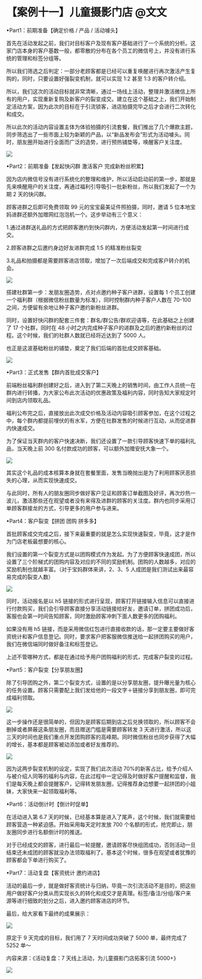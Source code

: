 # 【案例十一】儿童摄影门店 @文文

•Part1：前期准备【确定价格 / 产品 / 活动噱头】

首先在活动发起之前，我们对目标客户及现有客户基础进行了一个系统的分析。这家门店本身的客户基数一般，都零散的分布在各个员工的微信号上，并没有进行系统的管理和标签分组等。

所以我们筛选之后判定：一部分老顾客都是已经可以重复唤醒进行再次激活产生复购的，同时，只要设置好强裂变机制，就可以实现 1:2 甚至 1:3 的客户转介绍。

所以，我们这次的活动目标就非常清晰，通过一场线上活动，整理并激活微信上所有的用户，实现重新复购及新客户的裂变成交。建立在这个基础之上，我们开始制定活动方案，因为此次的目标在于引流锁客，进店拍摄完毕之后才会进行二次转化和成交。

所以此次的活动内容设置主体为体验拍摄的引流套餐，我们推出了几个爆款主题，同步筛选出了一些市面上较为新颖的产品，以“新品发布会”形式为活动噱头。同时，朋友圈开始进行全面而广泛的造势，进行预热铺垫等，唤醒客户关注度。

![](img/26e667d442fb2600ff940819cfa203c5.png)

•Part2：前期准备【发起快闪群 激活客户 完成新粉丝积累】

因为店内微信号没有进行系统化的整理和维护，所以活动启动前的第一步，那就是先来唤醒用户的关注度，再通过福利引导吸引一批新粉丝，所以我们发起了一个为期 2 天的快闪群。

顾客进群之后即可免费领取 99 元的宝宝最美证件照拍摄，同时，邀请 5 位本地宝妈进群还额外加赠网红泡泡机一个。这步举动有三个意义：

1.通过进群送礼品的方式把顾客邀约到快闪群内，方便活动发起第一时间进行成交。

2.顾客进群之后邀约身边好友进群完成 1:5 的精准粉丝裂变

3.礼品和拍摄都是需要顾客进店领取，增加了一次后端成交和完成客户转介的机会。

![](img/4c83ac8c85f3c38e4e19ae8f47b45761.png)

搭建社群第一步：发朋友圈造势，点对点邀约种子客户进群，设置每 1 个员工创建一个福利群（根据微信粉丝数量为标准），同时控制群内种子客户人数在 70-100 之间，方便留有余地让种子客户邀约新粉丝进群。

同时，设置好快闪群的配套三件套：群名/群公告/群欢迎语等，在此基础之上创建了 17 个社群，同时在 48 小时之内完成种子客户的进群及之后的邀约新粉丝的过程。这个时候，我们的社群人数就已经将近达到了 5000 人。

也正是这波基础粉丝的铺垫，奠定了我们后端的首批成交顾客基础。

![](img/6043df023ba088cf72dca8483755e1f0.png)

•Part3：正式发售【群内首批成交客户】

前端粉丝福利群创建好之后，进入到了第二天晚上的销售时间，由工作人员统一在群内进行转播，为大家公布此次活动的优惠政策及福利内容，同时告知大家规定时间到店内领取礼品。

福利公布完之后，直接放出此次成交价格及活动内容吸引顾客参加，在这个过程之中，每个群内都提前埋伏的有水军，方便在社群发售的时候进行互动，从而促进群内快速成交。

为了保证当天群内的客户快速决断，我们还设置了一款引导顾客快速下单的福利礼品，当天晚上前 300 名付款成功的顾客，可以额外加赠安抚大象一个。

![](img/3351c36bcacd3cfcc7cde2fe817b9ab4.png)

其实这个礼品的成本核算本身就在套餐里面，发售当晚抛出是为了利用顾客厌恶损失的心理，从而实现快速成交。

与此同时，所有人的朋友圈同步做好客户见证和顾客订单截图及好评，再次炒热一波儿，激活那些还在观望或者没有来得及进群的顾客的关注度。群内也同步采用订单顾客群接龙的方式，引导更多的用户参与进来。

•Part4：客户裂变【拼团 团购 拼多多】

首批顾客成交完成之后，接下来最重要的就是怎么实现快速裂变，毕竟，这才是作为门店老板最想要的核心。

我们设置的第一个裂变方式是以团购模式作为发起。为了方便顾客快速成团，所以设置了三个阶梯式的团购内容及对应的不同的奖励机制。团购的人数越多，对应的奖励机制也就越丰富。（对于宝妈群体来讲，2、3、5 人成团是我们测试出来最容易完成的裂变人数）

![](img/4ceaeb5de7f546b5ba99b8aa9779a738.png)

同时，活动报名是以 h5 链接的形式进行呈现，顾客打开链接输入信息可以直接进行付款购买，我们会引导顾客直接分享活动链接给好友，邀请订单，拼团成功后，客服也会第一时间告知顾客，同时激励顾客冲刺下面人数更多的团购福利。

如果没有用 h5 链接，而是采用微信红包进行直接收款的话，那一定要主要做好客资统计和客户信息登记。同时，要求客户把客服微信推送给一起拼团购买的用户，我们在微信端同时做好备注和标签登记。

上述不管哪种方式，都是在通过给予用户团购福利的形式，完成客户裂变的过程。

•Part5：客户裂变【分享朋友圈】

除了引导团购之外，第二个裂变方式，设置的是以分享朋友圈，提升曝光量为核心的任务设置。顾客只需要配上我们发给他的一段文字＋链接分享到朋友圈，即可完成福利领取。

![](img/3384ca2d381df6503c69166bbe1cd5cc.png)

这一步操作还是很简单的，但因为是顾客后期到店之后兑换领取的，所以顾客不会删掉或者屏蔽这条朋友圈，而且赠送门槛是需要顾客转发 3 天进行激活，所以这三天的时间也是我们重点开发团购顾客的高峰期。同时微信粉丝也同步获得了大幅的增长，基本都是顾客被动添加或者好友推荐的。

![](img/67f26d6ec30eec772e394b2cfc8f7904.png)

因为这两步裂变机制的设定，实现了我们此次活动 70%的新客占比，给予介绍人与被介绍人同等的福利与内容，在此过程中一定记得及时做好客户提醒和监督，我们是每天晚上都会提醒客户，记得转发朋友圈，记得推荐身边想要一起拼团的小姐妹，大家快来一起领取福利等。

•Part6：活动倒计时【倒计时促单】

在活动进入第 6.7 天的时候，已经基本算是进入了尾声，这个时候，我们就需要给顾客营造一种紧迫感。开始采用每天定时发放 700 个名额的形式，抢完即止，朋友圈同步进行名额倒计时的推送。

对于已经成交的顾客，进行最后一轮提醒，邀请顾客尽快组团成功，否则活动一旦结束还未成团的顾客就没办法领取福利了。基本这个时候，很多在观望或者犹豫的顾客都会下单进行购买了。

•Part7：活动复盘【客资统计 邀约进店】

活动的最后一步，就是做好客资统计与归纳，毕竟一次引流活动不是目的，把这些用户做好客户分类从而实现长久的转化和成交才是真理。标签/备注/分组/客户来源等进行细致的划分之后，进入邀约顾客进店的环节。

最后，给大家看下最终的成果展示：

![](img/0190d146ea5d8ee0154160e3cbe57142.png)

原定于 9 天完成的目标，我们用了 7 天时间成功突破了 5000 单，最终完成了 5252 单～

内容来源：《活动复盘：7 天线上活动，为儿童摄影门店拓客引流 5000+》

![](img/70c086163efe63c67f3a76278afd7895.png)